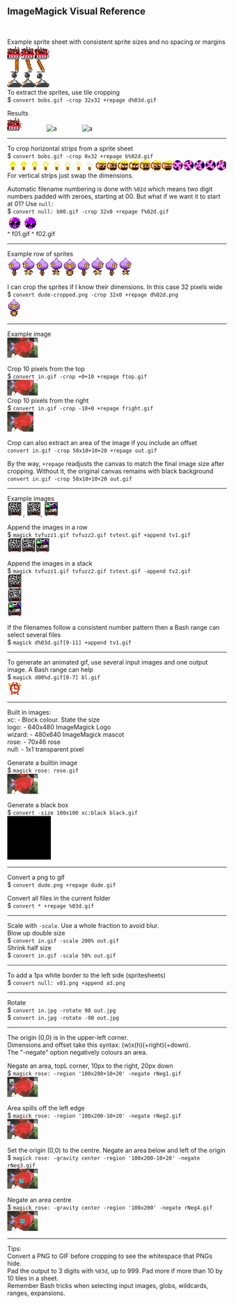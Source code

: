 ## ImageMagick Visual Reference

<br>

Example sprite sheet with consistent sprite sizes and no spacing or margins  
![a](images/chunk-39.png)  
To extract the sprites, use tile cropping  
\$ `convert bobs.gif -crop 32x32 +repage d%03d.gif`

Results  
![a](images/d312.gif) ![a](images/spacer.gif) ![a](images/d333.png) ![a](images/spacer.gif) ![a](images/d354.png) 

---

To crop horizontal strips from a sprite sheet  
\$ `convert bobs.gif -crop 0x32 +repage b%02d.gif`  
![a](images/b01.png)  
For vertical strips just swap the dimensions.

Automatic filename numbering is done with `%02d` which means two digit numbers padded with zeroes, starting at 00. But what if we want it to start at 01? Use `null:`  
\$ `convert null: b00.gif -crop 32x0 +repage f%02d.gif`  
![a](images/f01.gif) ![a](images/f02.gif)  
^ f01.gif ^ f02.gif

---

Example row of sprites  
![a](images/dude.png)

I can crop the sprites if I know their dimensions. In this case 32 pixels wide  
\$ `convert dude-cropped.png -crop 32x0 +repage d%02d.png`  
![a](images/d04.png)

---

Example image  
![a](images/rose.gif)

Crop 10 pixels from the top  
\$ `convert in.gif -crop +0+10 +repage ftop.gif`  
![a](images/ftop.gif)  
Crop 10 pixels from the right  
\$ `convert in.gif -crop -10+0 +repage fright.gif`  
![a](images/fright.gif)  

Crop can also extract an area of the image if you include an offset  
`convert in.gif -crop 50x10+10+20 +repage out.gif`  

By the way, `+repage` readjusts the canvas to match the final image size after cropping. Without it, the original canvas remains with black background  
`convert in.gif -crop 50x10+10+20 out.gif`  

---

Example images  
![a](images/d120.gif) , ![a](images/d121.gif), ![a](images/d131.gif)

Append the images in a row  
\$ `magick tvfuzz1.gif tvfuzz2.gif tvtest.gif +append tv1.gif`  
![a](images/tvs1.gif)

Append the images in a stack  
\$ `magick tvfuzz1.gif tvfuzz2.gif tvtest.gif -append tv2.gif`  
![a](images/tvs2.gif)

If the filenames follow a consistent number pattern then a Bash range can select several files  
\$ `magick d%03d.gif[9-11] +append tv1.gif`

---

To generate an animated gif, use several input images and one output image. A Bash range can help  
\$ `magick d00%d.gif[0-7] bl.gif`  
![a](images/ac.gif)

---

Built in images:  
xc: - Block colour. State the size  
logo: - 640x480 ImageMagick Logo  
wizard: - 480x640 ImageMagick mascot  
rose: - 70x46 rose  
null: - 1x1 transparent pixel

Generate a builtin image  
\$ `magick rose: rose.gif`  
![a](images/rose.gif)

Generate a black box  
\$ `convert -size 100x100 xc:black black.gif`  
![a](images/black.gif)


---

Convert a png to gif  
\$ `convert dude.png +repage dude.gif`

Convert all files in the current folder  
\$ `convert * +repage %03d.gif`

---

Scale with `-scale`. Use a whole fraction to avoid blur.  
Blow up double size  
\$ `convert in.gif -scale 200% out.gif`  
Shrink half size  
\$ `convert in.gif -scale 50% out.gif`

---

To add a 1px white border to the left side (spritesheets)  
\$ `convert null: v01.png +append a3.png`

---

Rotate  
\$ `convert in.jpg -rotate 90 out.jpg`  
\$ `convert in.jpg -rotate -90 out.jpg`

---

The origin (0,0) is in the upper-left corner.  
Dimensions and offset take this syntax: (w)x(h)(+right)(+down).  
The "-negate" option negatively colours an area.

Negate an area, topL corner, 10px to the right, 20px down  
\$ `magick rose: -region '100x200+10+20' -negate rNeg1.gif`  
![a](images/rNeg1.gif)

Area spills off the left edge  
\$ `magick rose: -region '100x200-10+20' -negate rNeg2.gif`  
![a](images/rNeg2.gif)

Set the origin (0,0) to the centre. Negate an area below and left of the origin  
\$ `magick rose: -gravity center -region '100x200-10+20' -negate rNeg3.gif`  
![a](images/rNeg3.gif)

Negate an area centre  
\$ `magick rose: -gravity center -region '100x200' -negate rNeg4.gif`  
![a](images/rNeg4.gif)

---

Tips:  
Convert a PNG to GIF before cropping to see the whitespace that PNGs hide.  
Pad the output to 3 digits with `%03d`, up to 999. Pad more if more than 10 by 10 tiles in a sheet.  
Remember Bash tricks when selecting input images, globs, wildcards, ranges, expansions.
